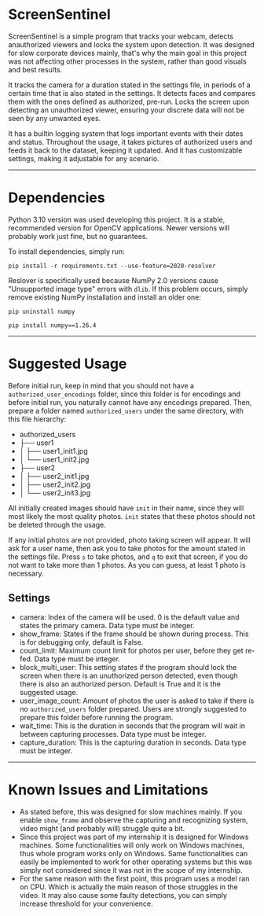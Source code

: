 # ScreenSentinel

ScreenSentinel is a simple program that tracks your webcam, detects anauthorized viewers and locks the system upon detection. It was designed for slow corporate devices mainly, that's why the main goal in this project was not affecting other processes in the system, rather than good visuals and best results.

It tracks the camera for a duration stated in the settings file, in periods of a certain time that is also stated in the settings. It detects faces and compares them with the ones defined as authorized, pre-run. Locks the screen upon detecting an unauthorized viewer, ensuring your discrete data will not be seen by any unwanted eyes.

It has a builtin logging system that logs important events with their dates and status. Throughout the usage, it takes pictures of authorized users and feeds it back to the dataset, keeping it updated. And it has customizable settings, making it adjustable for any scenario.

---

# Dependencies
Python 3.10 version was used developing this project. It is a stable, recommended version for OpenCV applications. Newer versions will probably work just fine, but no guarantees. 

To install dependencies, simply run:

```
pip install -r requirements.txt --use-feature=2020-resolver
```

Reslover is specifically used because NumPy 2.0 versions cause "Unsupported image type" errors with `dlib`. If this problem occurs, simply remove existing NumPy installation and install an older one:

```
pip uninstall numpy
```

```
pip install numpy==1.26.4
```

---

# Suggested Usage

Before initial run, keep in mind that you should not have a `authorized_user_encodings` folder, since this folder is for encodings and before initial run, you naturally cannot have any encodings prepared. Then, prepare a folder named `authorized_users` under the same directory, with this file hierarchy:
* authorized_users
* ├── user1
* │   ├── user1_init1.jpg
* │   └── user1_init2.jpg
* ├── user2
* │   ├── user2_init1.jpg
* │   ├── user2_init2.jpg
* │   └── user2_init3.jpg

All initially created images should have `init` in their name, since they will most likely the most quality photos. `init` states that these photos should not be deleted through the usage. 

If any initial photos are not provided, photo taking screen will appear. It will ask for a user name, then ask you to take photos for the amount stated in the settings file. Press `s` to take photos, and `q` to exit that screen, if you do not want to take more than 1 photos. As you can guess, at least 1 photo is necessary.

## Settings
* camera: Index of the camera will be used. 0 is the default value and states the primary camera. Data type must be integer.
* show_frame: States if the frame should be shown during process. This is for debugging only, default is False.
* count_limit: Maximum count limit for photos per user, before they get re-fed. Data type must be integer.
* block_multi_user: This setting states if the program should lock the screen when there is an unuthorized person detected, even though there is also an authorized person. Default is True and it is the suggested usage.
* user_image_count: Amount of photos the user is asked to take if there is no `authorized_users` folder prepared. Users are strongly suggested to prepare this folder before running the program.
* wait_time: This is the duration in seconds that the program will wait in between capturing processes. Data type must be integer.
* capture_duration: This is the capturing duration in seconds. Data type must be integer.

---

# Known Issues and Limitations
* As stated before, this was designed for slow machines mainly. If you enable `show_frame` and observe the capturing and recognizing system, video might (and probably will) struggle quite a bit.
* Since this project was part of my internship it is designed for Windows machines. Some functionalities will only work on Windows machines, thus whole program works only on Windows. Same functionalities can easily be implemented to work for other operating systems but this was simply not considered since it was not in the scope of my internship.
* For the same reason with the first point, this program uses a model ran on CPU. Which is actually the main reason of those struggles in the video. It may also cause some faulty detections, you can simply increase threshold for your convenience.
